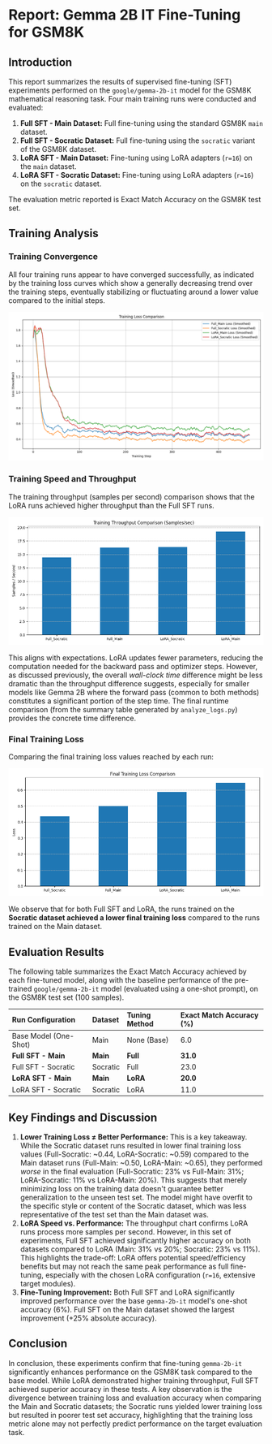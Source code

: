 # Report: Gemma 2B IT Fine-Tuning for GSM8K

## Introduction

This report summarizes the results of supervised fine-tuning (SFT) experiments performed on the `google/gemma-2b-it` model for the GSM8K mathematical reasoning task. Four main training runs were conducted and evaluated:

1.  **Full SFT - Main Dataset:** Full fine-tuning using the standard GSM8K `main` dataset.
2.  **Full SFT - Socratic Dataset:** Full fine-tuning using the `socratic` variant of the GSM8K dataset.
3.  **LoRA SFT - Main Dataset:** Fine-tuning using LoRA adapters (`r=16`) on the `main` dataset.
4.  **LoRA SFT - Socratic Dataset:** Fine-tuning using LoRA adapters (`r=16`) on the `socratic` dataset.

The evaluation metric reported is Exact Match Accuracy on the GSM8K test set.

## Training Analysis

### Training Convergence

All four training runs appear to have converged successfully, as indicated by the training loss curves which show a generally decreasing trend over the training steps, eventually stabilizing or fluctuating around a lower value compared to the initial steps.

![Smoothed training loss curves for all four runs](training_loss_comparison.png "Training Loss Comparison")

### Training Speed and Throughput

The training throughput (samples per second) comparison shows that the LoRA runs achieved higher throughput than the Full SFT runs.

![Bar chart comparing training throughput in samples/sec for all four runs](throughput_samples_comparison.png "Training Throughput Comparison")

This aligns with expectations. LoRA updates fewer parameters, reducing the computation needed for the backward pass and optimizer steps. However, as discussed previously, the overall *wall-clock time* difference might be less dramatic than the throughput difference suggests, especially for smaller models like Gemma 2B where the forward pass (common to both methods) constitutes a significant portion of the step time. The final runtime comparison (from the summary table generated by `analyze_logs.py`) provides the concrete time difference.

### Final Training Loss

Comparing the final training loss values reached by each run:

![Bar chart comparing final training loss for all four runs](final_loss_comparison.png "Final Training Loss Comparison")

We observe that for both Full SFT and LoRA, the runs trained on the **Socratic dataset achieved a lower final training loss** compared to the runs trained on the Main dataset.

## Evaluation Results

The following table summarizes the Exact Match Accuracy achieved by each fine-tuned model, along with the baseline performance of the pre-trained `google/gemma-2b-it` model (evaluated using a one-shot prompt), on the GSM8K test set (100 samples).

| Run Configuration              | Dataset   | Tuning Method | Exact Match Accuracy (%) |
| :----------------------------- | :-------- | :------------ | :----------------------- |
| Base Model (One-Shot)        | Main      | None (Base)   | 6.0                      |
| **Full SFT - Main** | **Main** | **Full** | **31.0** |
| Full SFT - Socratic          | Socratic  | Full          | 23.0                     |
| **LoRA SFT - Main** | **Main** | **LoRA** | **20.0** |
| LoRA SFT - Socratic          | Socratic  | LoRA          | 11.0                     |

## Key Findings and Discussion

1.  **Lower Training Loss ≠ Better Performance:** This is a key takeaway. While the Socratic dataset runs resulted in lower final training loss values (Full-Socratic: ~0.44, LoRA-Socratic: ~0.59) compared to the Main dataset runs (Full-Main: ~0.50, LoRA-Main: ~0.65), they performed *worse* in the final evaluation (Full-Socratic: 23% vs Full-Main: 31%; LoRA-Socratic: 11% vs LoRA-Main: 20%). This suggests that merely minimizing loss on the training data doesn't guarantee better generalization to the unseen test set. The model might have overfit to the specific style or content of the Socratic dataset, which was less representative of the test set than the Main dataset was.
2.  **LoRA Speed vs. Performance:** The throughput chart confirms LoRA runs process more samples per second. However, in this set of experiments, Full SFT achieved significantly higher accuracy on both datasets compared to LoRA (Main: 31% vs 20%; Socratic: 23% vs 11%). This highlights the trade-off: LoRA offers potential speed/efficiency benefits but may not reach the same peak performance as full fine-tuning, especially with the chosen LoRA configuration (`r=16`, extensive target modules).
3.  **Fine-Tuning Improvement:** Both Full SFT and LoRA significantly improved performance over the base `gemma-2b-it` model's one-shot accuracy (6%). Full SFT on the Main dataset showed the largest improvement (+25% absolute accuracy).

## Conclusion

In conclusion, these experiments confirm that fine-tuning `gemma-2b-it` significantly enhances performance on the GSM8K task compared to the base model. While LoRA demonstrated higher training throughput, Full SFT achieved superior accuracy in these tests. A key observation is the divergence between training loss and evaluation accuracy when comparing the Main and Socratic datasets; the Socratic runs yielded lower training loss but resulted in poorer test set accuracy, highlighting that the training loss metric alone may not perfectly predict performance on the target evaluation task.
